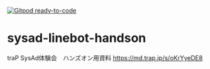 [![Gitpod ready-to-code](https://img.shields.io/badge/Gitpod-ready--to--code-blue?logo=gitpod)](https://gitpod.io/#https://github.com/FujishigeTemma/sysad-linebot-handson)

# sysad-linebot-handson

traP SysAd体験会　ハンズオン用資料
https://md.trap.jp/s/oKrYyeDE8
